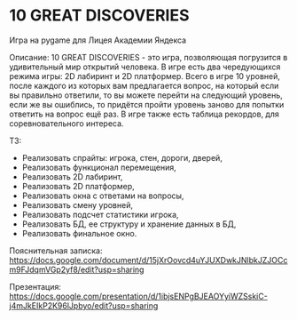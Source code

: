 # 10 GREAT DISCOVERIES
Игра на pygame для Лицея Академии Яндекса

Описание:
10 GREAT DISCOVERIES - это игра, позволяющая погрузится в удивительный мир открытий человека. В игре есть два чередующихся режима игры: 
2D лабиринт и 2D платформер. Всего в игре 10 уровней, после каждого из которых вам предлагается вопрос, на который если вы правильно ответили, то
вы можете перейти на следующий уровень, если же вы ошиблись, то придётся пройти уровень заново для попытки ответить на вопрос ещё раз. В игре также
есть таблица рекордов, для соревновательного интереса.

ТЗ:
- Реализовать спрайты: игрока, стен, дороги, дверей,
- Реализовать функционал перемещения,
- Реализовать 2D лабиринт,
- Реализовать 2D платформер,
- Реализовать окна с ответами на вопросы,
- Реализовать смену уровней,
- Реализовать подсчет статистики игрока,
- Реализовать БД, ее структуру и хранение данных в БД,
- Реализовать финальное окно.

Пояснительная записка: https://docs.google.com/document/d/15jXrOovcd4uYJUXDwkJNlbkJZJOCcm9FJdqmVGp2yf8/edit?usp=sharing

Презентация: https://docs.google.com/presentation/d/1ibjsENPgBJEAOYyiWZSskiC-j4mJkEIkP2K96lJpbyo/edit?usp=sharing
